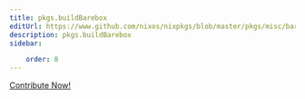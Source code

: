 ```yaml
---
title: pkgs.buildBarebox
editUrl: https://www.github.com/nixos/nixpkgs/blob/master/pkgs/misc/barebox/default.nix#L15C18
description: pkgs.buildBarebox
sidebar:

    order: 8
---
```


<a href="https://www.github.com/nixos/nixpkgs/blob/master/pkgs/misc/barebox/default.nix#L15C18">Contribute Now!</a>



